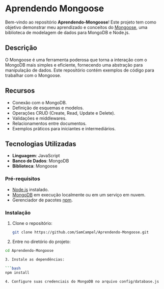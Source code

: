# Aprendendo Mongoose

Bem-vindo ao repositório **Aprendendo-Mongoose**! Este projeto tem como objetivo demonstrar meu aprendizado e conceitos do [Mongoose](https://mongoosejs.com/), uma biblioteca de modelagem de dados para MongoDB e Node.js.

## Descrição

O Mongoose é uma ferramenta poderosa que torna a interação com o MongoDB mais simples e eficiente, fornecendo uma abstração para manipulação de dados.
Este repositório contém exemplos de código para trabalhar com o Mongoose.

## Recursos

- Conexão com o MongoDB.
- Definição de esquemas e modelos.
- Operações CRUD (Create, Read, Update e Delete).
- Validações e middlewares.
- Relacionamentos entre documentos.
- Exemplos práticos para iniciantes e intermediários.

## Tecnologias Utilizadas

- **Linguagem**: JavaScript
- **Banco de Dados**: MongoDB
- **Biblioteca**: Mongoose

### Pré-requisitos

- [Node.js](https://nodejs.org/) instalado.
- [MongoDB](https://www.mongodb.com/) em execução localmente ou em um serviço em nuvem.
- Gerenciador de pacotes [npm](https://www.npmjs.com/).

### Instalação

1. Clone o repositório:

   ```bash
   git clone https://github.com/SamCampel/Aprendendo-Mongoose.git

2. Entre no diretório do projeto:

```bash
cd Aprendendo-Mongoose

3. Instale as dependências:

```bash
npm install

4. Configure suas credenciais do MongoDB no arquivo config/database.js (caso aplicável).
